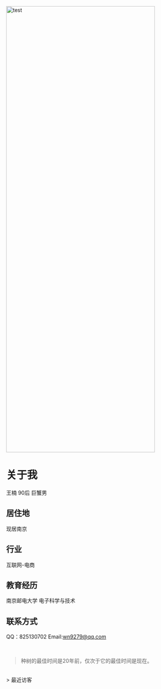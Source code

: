---
---

<img src="index/00.png" width = "400" height = "1200" alt="test" align=center />

# 关于我
王楠
90后
巨蟹男
## 居住地
现居南京
## 行业
互联网-电商
## 教育经历
南京邮电大学 电子科学与技术
## 联系方式
QQ：825130702
Email:wn9279@qq.com

</br>
<blockquote class="blockquote-center">种树的最佳时间是20年前，仅次于它的最佳时间是现在。</blockquote>
</br>
> 最近访客
<div class="ds-recent-visitors" data-num-items="28" data-avatar-size="42" id="ds-recent-visitors"></div>


